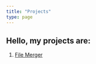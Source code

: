 ```yaml
---
title: "Projects"
type: page
---
```


## Hello, my projects are:

1. [File Merger](/projects/file-merger.html)
